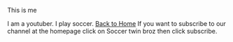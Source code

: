 This is me 

I am a youtuber. I play soccer.
[Back to Home](index.md)
If you want to subscribe to our channel at the homepage click on Soccer twin broz then click subscribe.
